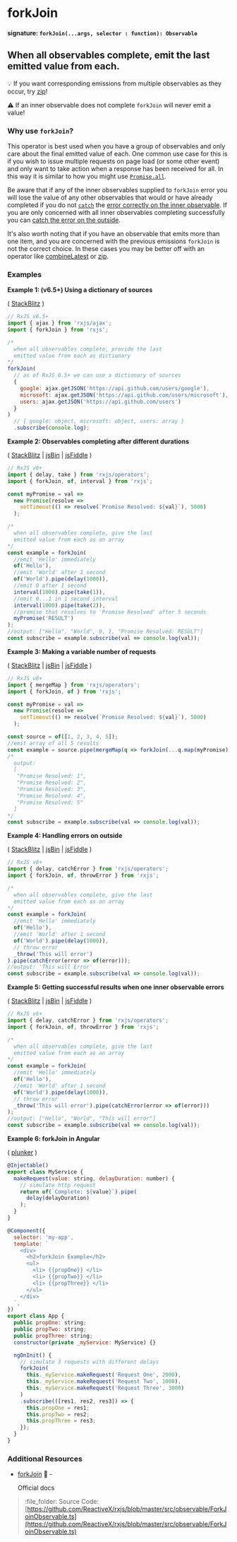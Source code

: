 # forkJoin

#### signature: `forkJoin(...args, selector : function): Observable`

## When all observables complete, emit the last emitted value from each.

:bulb: If you want corresponding emissions from multiple observables as they occur, try [zip](zip.md)!

:warning: If an inner observable does not complete `forkJoin` will never emit a value!

### Why use `forkJoin`?

This operator is best used when you have a group of observables and only care about the final emitted value of each. One common use case for this is if you wish to issue multiple requests on page load \(or some other event\) and only want to take action when a response has been received for all. In this way it is similar to how you might use [`Promise.all`](https://developer.mozilla.org/en-US/docs/Web/JavaScript/Reference/Global_Objects/Promise/all).

Be aware that if any of the inner observables supplied to `forkJoin` error you will lose the value of any other observables that would or have already completed if you do not [`catch`](../error_handling/catch.md) the [error correctly on the inner observable](forkjoin.md#example-4-getting-successful-results-when-one-innner-observable-errors). If you are only concerned with all inner observables completing successfully you can [catch the error on the outside](forkjoin.md#example-3-handling-errors-on-outside).

It's also worth noting that if you have an observable that emits more than one item, and you are concerned with the previous emissions `forkJoin` is not the correct choice. In these cases you may be better off with an operator like [combineLatest](combinelatest.md) or [zip](zip.md).

### Examples

**Example 1: \(v6.5+\) Using a dictionary of sources**

\( [StackBlitz](https://stackblitz.com/edit/typescript-u5pzuf?file=index.ts&devtoolsheight=100) \)

```javascript
// RxJS v6.5+
import { ajax } from 'rxjs/ajax';
import { forkJoin } from 'rxjs';

/*
  when all observables complete, provide the last
  emitted value from each as dictionary
*/
forkJoin(
  // as of RxJS 6.5+ we can use a dictionary of sources
  {
    google: ajax.getJSON('https://api.github.com/users/google'),
    microsoft: ajax.getJSON('https://api.github.com/users/microsoft'),
    users: ajax.getJSON('https://api.github.com/users')
  }
)
  // { google: object, microsoft: object, users: array }
  .subscribe(console.log);
```

**Example 2: Observables completing after different durations**

\( [StackBlitz](https://stackblitz.com/edit/typescript-mzbcrw?file=index.ts&devtoolsheight=100) \| [jsBin](http://jsbin.com/remiduhimu/1/edit?js,console) \| [jsFiddle](https://jsfiddle.net/btroncone/5fj77920/81/) \)

```javascript
// RxJS v6+
import { delay, take } from 'rxjs/operators';
import { forkJoin, of, interval } from 'rxjs';

const myPromise = val =>
  new Promise(resolve =>
    setTimeout(() => resolve(`Promise Resolved: ${val}`), 5000)
  );

/*
  when all observables complete, give the last
  emitted value from each as an array
*/
const example = forkJoin(
  //emit 'Hello' immediately
  of('Hello'),
  //emit 'World' after 1 second
  of('World').pipe(delay(1000)),
  //emit 0 after 1 second
  interval(1000).pipe(take(1)),
  //emit 0...1 in 1 second interval
  interval(1000).pipe(take(2)),
  //promise that resolves to 'Promise Resolved' after 5 seconds
  myPromise('RESULT')
);
//output: ["Hello", "World", 0, 1, "Promise Resolved: RESULT"]
const subscribe = example.subscribe(val => console.log(val));
```

**Example 3: Making a variable number of requests**

\( [StackBlitz](https://stackblitz.com/edit/typescript-3mbbjw?file=index.ts&devtoolsheight=100) \| [jsBin](http://jsbin.com/febejakapi/1/edit?js,console) \| [jsFiddle](https://jsfiddle.net/btroncone/0b8Lnh7s/1/) \)

```javascript
// RxJS v6+
import { mergeMap } from 'rxjs/operators';
import { forkJoin, of } from 'rxjs';

const myPromise = val =>
  new Promise(resolve =>
    setTimeout(() => resolve(`Promise Resolved: ${val}`), 5000)
  );

const source = of([1, 2, 3, 4, 5]);
//emit array of all 5 results
const example = source.pipe(mergeMap(q => forkJoin(...q.map(myPromise))));
/*
  output:
  [
   "Promise Resolved: 1",
   "Promise Resolved: 2",
   "Promise Resolved: 3",
   "Promise Resolved: 4",
   "Promise Resolved: 5"
  ]
*/
const subscribe = example.subscribe(val => console.log(val));
```

**Example 4: Handling errors on outside**

\( [StackBlitz](https://stackblitz.com/edit/typescript-xgskpm?file=index.ts&devtoolsheight=100) \| [jsBin](http://jsbin.com/gugawucixi/1/edit?js,console) \| [jsFiddle](https://jsfiddle.net/btroncone/6vz7tjx2/1/) \)

```javascript
// RxJS v6+
import { delay, catchError } from 'rxjs/operators';
import { forkJoin, of, throwError } from 'rxjs';

/*
  when all observables complete, give the last
  emitted value from each as an array
*/
const example = forkJoin(
  //emit 'Hello' immediately
  of('Hello'),
  //emit 'World' after 1 second
  of('World').pipe(delay(1000)),
  // throw error
  _throw('This will error')
).pipe(catchError(error => of(error)));
//output: 'This will Error'
const subscribe = example.subscribe(val => console.log(val));
```

**Example 5: Getting successful results when one inner observable errors**

\( [StackBlitz](https://stackblitz.com/edit/typescript-hydgiu?file=index.ts&devtoolsheight=100) \| [jsBin](http://jsbin.com/memajepefe/1/edit?js,console) \| [jsFiddle](https://jsfiddle.net/btroncone/emdu4doy/1/) \)

```javascript
// RxJS v6+
import { delay, catchError } from 'rxjs/operators';
import { forkJoin, of, throwError } from 'rxjs';

/*
  when all observables complete, give the last
  emitted value from each as an array
*/
const example = forkJoin(
  //emit 'Hello' immediately
  of('Hello'),
  //emit 'World' after 1 second
  of('World').pipe(delay(1000)),
  // throw error
  _throw('This will error').pipe(catchError(error => of(error)))
);
//output: ["Hello", "World", "This will error"]
const subscribe = example.subscribe(val => console.log(val));
```

**Example 6: forkJoin in Angular**

\( [plunker](https://plnkr.co/edit/ElTrOg8NfR3WbbAfjBXQ?p=preview) \)

```javascript
@Injectable()
export class MyService {
  makeRequest(value: string, delayDuration: number) {
    // simulate http request
    return of(`Complete: ${value}`).pipe(
      delay(delayDuration)
    );
  }
}

@Component({
  selector: 'my-app',
  template: `
    <div>
      <h2>forkJoin Example</h2>
      <ul>
        <li> {{propOne}} </li>
        <li> {{propTwo}} </li>
        <li> {{propThree}} </li>
      </ul>
    </div>
  `,
})
export class App {
  public propOne: string;
  public propTwo: string;
  public propThree: string;
  constructor(private _myService: MyService) {}

  ngOnInit() {
    // simulate 3 requests with different delays
    forkJoin(
      this._myService.makeRequest('Request One', 2000),
      this._myService.makeRequest('Request Two', 1000),
      this._myService.makeRequest('Request Three', 3000)
    )
    .subscribe(([res1, res2, res3]) => {
      this.propOne = res1;
      this.propTwo = res2;
      this.propThree = res3;
    });
  }
}
```

### Additional Resources

* [forkJoin](https://rxjs.dev/api/index/function/forkJoin) :newspaper: -

  Official docs

> :file\_folder: Source Code: [https://github.com/ReactiveX/rxjs/blob/master/src/observable/ForkJoinObservable.ts](https://github.com/ReactiveX/rxjs/blob/master/src/observable/ForkJoinObservable.ts)

